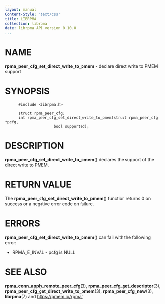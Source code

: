 ```yaml
---
layout: manual
Content-Style: 'text/css'
title: LIBRPMA
collection: librpma
date: librpma API version 0.10.0
...
```


[comment]: <> (SPDX-License-Identifier: BSD-3-Clause)
[comment]: <> (Copyright 2020-2022, Intel Corporation)

NAME
====

**rpma\_peer\_cfg\_set\_direct\_write\_to\_pmem** - declare direct write
to PMEM support

SYNOPSIS
========

          #include <librpma.h>

          struct rpma_peer_cfg;
          int rpma_peer_cfg_set_direct_write_to_pmem(struct rpma_peer_cfg *pcfg,
                          bool supported);

DESCRIPTION
===========

**rpma\_peer\_cfg\_set\_direct\_write\_to\_pmem**() declares the support
of the direct write to PMEM.

RETURN VALUE
============

The **rpma\_peer\_cfg\_set\_direct\_write\_to\_pmem**() function returns
0 on success or a negative error code on failure.

ERRORS
======

**rpma\_peer\_cfg\_set\_direct\_write\_to\_pmem**() can fail with the
following error:

-   RPMA\_E\_INVAL - pcfg is NULL

SEE ALSO
========

**rpma\_conn\_apply\_remote\_peer\_cfg**(3),
**rpma\_peer\_cfg\_get\_descriptor**(3),
**rpma\_peer\_cfg\_get\_direct\_write\_to\_pmem**(3),
**rpma\_peer\_cfg\_new**(3), **librpma**(7) and https://pmem.io/rpma/
